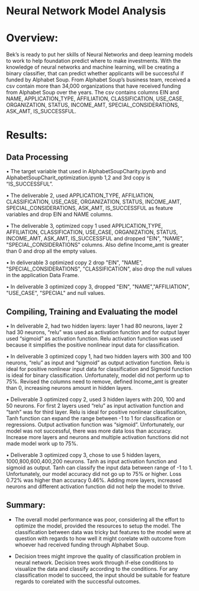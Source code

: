 # Neural Network Model Analysis

# Overview:

Bek’s is ready to put her skills of Neural Networks and deep learning models to work to help foundation predict where to make investments. With the knowledge of neural networks and machine learning, will be creating a binary classifier, that can predict whether applicants will be successful if funded by Alphabet Soup.  From Alphabet Soup’s business team, received a csv contain more than 34,000 organizations that have received funding from Alphabet Soup over the years. The csv contains columns EIN and NAME, APPLICATION_TYPE, AFFILIATION, CLASSIFICATION, USE_CASE, ORGANIZATION, STATUS, INCOME_AMT, SPECIAL_CONSIDERATIONS, ASK_AMT, IS_SUCCESSFUL.


# Results:

## Data Processing
•	The target variable that used in AlphabetSoupCharity.ipynb and AlphabetSoupCharit_optimization.ipynb 1,2 and 3rd copy is “IS_SUCCESSFUL”.

•	The deliverable 2, used APPLICATION_TYPE, AFFILIATION, CLASSIFICATION, USE_CASE, ORGANIZATION, STATUS, INCOME_AMT, SPECIAL_CONSIDERATIONS, ASK_AMT, IS_SUCCESSFUL as feature variables and drop EIN and NAME columns.

•	The deliverable 3, optimized copy 1 used APPLICATION_TYPE, AFFILIATION, CLASSIFICATION, USE_CASE, ORGANIZATION, STATUS, INCOME_AMT, ASK_AMT, IS_SUCCESSFUL and dropped "EIN", "NAME", "SPECIAL_CONSIDERATIONS" columns. Also define Income_amt is greater than 0 and drop all the empty values.

•	In deliverable 3 optimized copy 2 drop "EIN", "NAME", "SPECIAL_CONSIDERATIONS", "CLASSIFICATION", also drop the null values in the application Data Frame.

•	In deliverable 3 optimized copy 3, dropped "EIN", "NAME","AFFILIATION", "USE_CASE", "SPECIAL" and null values.

## Compiling, Training and Evaluating the model

•	In deliverable 2, had two hidden layers: layer 1 had 80 neurons, layer 2 had 30 neurons, “relu” was used as activation function and for output layer used “sigmoid” as activation function. Relu activation function was used because it simplifies the positive nonlinear input data for classification. 

•	In deliverable 3 optimized copy 1, had two hidden layers with 300 and 100 neurons, “relu” as input and “sigmoid” as output activation function. Relu is ideal for positive nonlinear input data for classification and Sigmoid function is ideal for binary classification. Unfortunately, model did not perform up to 75%. Revised the columns need to remove, defined Income_amt is greater than 0, increasing neurons amount in hidden layers.

•	Deliverable 3 optimized copy 2, used 3 hidden layers with 200, 100 and 50 neurons. For first 2 layers used “relu” as input activation function and “tanh” was for third layer. Relu is ideal for positive nonlinear classification, Tanh function can expand the range between -1 to 1 for classification or regressions. Output activation function was “sigmoid”. Unfortunately, our model was not successful, there was more data loss than accuracy. Increase more layers and neurons and multiple activation functions did not made model work up to 75%.

•	Deliverable 3 optimized copy 3, chose to use 5 hidden layers, 1000,800,600,400,200 neurons. Tanh as input activation function and sigmoid as output. Tanh can classify the input data between range of -1 to 1. Unfortunately, our model accuracy did not go up to 75% or higher. Loss 0.72% was higher than accuracy 0.46%. Adding more layers, increased neurons and different activation function did not help the model to thrive.

## Summary:

- The overall model performance was poor, considering all the effort to optimize the model, provided the resources to setup the model.  The classification between data was tricky but features to the model were at question with regards to how well it might corelate with outcome from whoever had received funding through Alphabet Soup.

- Decision trees might improve the quality of classification problem in neural network. Decision trees work through if-else conditions to visualize the data and classify according to the conditions. For any classification model to succeed, the input should be suitable for feature regards to corelated with the successful outcomes.

 
